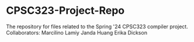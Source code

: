 # CPSC323-Project-Repo
The repository for files related to the Spring '24 CPSC323 compiler project.
Collaborators: 
Marcilino Lamiy 
Janda Huang
Erika Dickson
